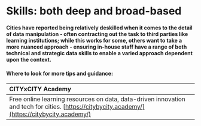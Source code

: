 # Skills: both deep and broad-based

**Cities have reported being relatively deskilled when it comes to the detail of data manipulation - often contracting out the task to third parties like learning institutions; while this works for some, others want to take a more nuanced approach - ensuring in-house staff have a range of both technical and strategic data skills to enable a varied approach dependent upon the context.**

#### Where to look for more tips and guidance:

| **CITYxCITY Academy** |
| :--- |
| Free online learning resources on data, data-driven innovation and tech for cities. [https://citybycity.academy/](https://citybycity.academy/) |

